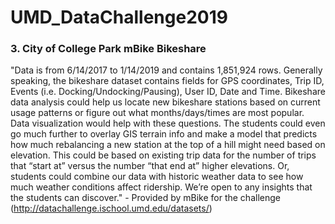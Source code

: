 # UMD_DataChallenge2019
### 3. City of College Park mBike Bikeshare

"Data is from 6/14/2017 to 1/14/2019 and contains 1,851,924 rows. Generally speaking, the bikeshare dataset contains fields for GPS coordinates, Trip ID, Events (i.e. Docking/Undocking/Pausing), User ID, Date and Time. Bikeshare data analysis could help us locate new bikeshare stations based on current usage patterns or figure out what months/days/times are most popular. Data visualization would help with these questions. The students could even go much further to overlay GIS terrain info and make a model that predicts how much rebalancing a new station at the top of a hill might need based on elevation. This could be based on existing trip data for the number of trips that “start at” versus the number “that end at” higher elevations. Or, students could combine our data with historic weather data to see how much weather conditions affect ridership. We’re open to any insights that the students can discover." - Provided by mBike for the challenge (http://datachallenge.ischool.umd.edu/datasets/)
